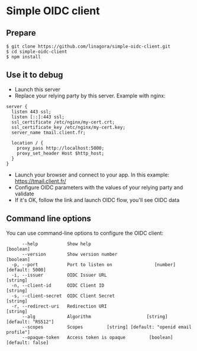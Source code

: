 # Simple OIDC client

## Prepare

```shell
$ git clone https://github.com/linagora/simple-oidc-client.git
$ cd simple-oidc-client
$ npm install
```

## Use it to debug

* Launch this server
* Replace your relying party by this server. Example with nginx:
```nginx
server {
  listen 443 ssl;
  listen [::]:443 ssl;
  ssl_certificate /etc/nginx/my-cert.crt;
  ssl_certificate_key /etc/nginx/my-cert.key;
  server_name tmail.client.fr;

  location / {
    proxy_pass http://localhost:5000;
    proxy_set_header Host $http_host;
  }
}
```
* Launch your browser and connect to your app. In this example: https://tmail.client.fr/
* Configure OIDC parameters with the values of your relying party and validate
* If it's OK, follow the link and launch OIDC flow, you'll see OIDC data

## Command line options

You can use command-line options to configure the OIDC client:

```
      --help           Show help                                       [boolean]
      --version        Show version number                             [boolean]
  -p, --port           Port to listen on                [number] [default: 5000]
  -i, --issuer         OIDC Issuer URL                                  [string]
  -n, --client-id      OIDC Client ID                                   [string]
  -s, --client-secret  OIDC Client Secret                               [string]
  -r, --redirect-uri   Redirection URI                                  [string]
      --alg            Algorithm                     [string] [default: "RS512"]
      --scopes         Scopes         [string] [default: "openid email profile"]
      --opaque-token   Access token is opaque         [boolean] [default: false]
```
